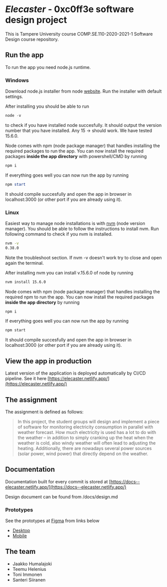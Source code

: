 # _Elecaster_ - 0xc0ff3e software design project

This is Tampere University course COMP.SE.110-2020-2021-1 Software Design course repository.

## Run the app

To run the app you need node.js runtime.

### Windows

Download node.js installer from node [website](https://nodejs.org/en/). Run the installer with default settings.

After installing you should be able to run

```powershell
node -v
```

to check if you have installed node succesfully. It should output the version number that you have installed. Any 15 -> should work. We have tested 15.6.0.

Node comes with npm (node package manager) that handles installing the required packages to run the app. You can now install the required packages **inside the app directory** with powershell/CMD by running

```powershell
npm i
```

If everything goes well you can now run the app by running

```powershell
npm start
```

It should compile succesfully and open the app in browser in localhost:3000 (or other port if you are already using it).

### Linux

Easiest way to manage node installations is with [nvm](https://github.com/nvm-sh/nvm#installing-and-updating) (node version manager). You should be able to follow the instructions to install nvm. Run following command to check if you nvm is installed.

```bash
nvm -v
0.38.0
```

Note the troubleshoot section. If nvm -v doesn't work try to close and open again the terminal.

After installing nvm you can install v.15.6.0 of node by running

```bash
nvm install 15.6.0
```

Node comes with npm (node package manager) that handles installing the required npm to run the app. You can now install the required packages **inside the app directory** by running

```bash
npm i
```

If everything goes well you can now run the app by running

```bash
npm start
```

It should compile succesfully and open the app in browser in localhost:3000 (or other port if you are already using it).

## View the app in production

Latest version of the application is deployed automatically by CI/CD pipeline. See it here [https://elecaster.netlify.app/](https://elecaster.netlify.app/)

## The assignment

The assignment is defined as follows:

> In this project, the student groups will design and implement a piece of software for monitoring electricity consumption in parallel with weather forecast. How much electricity is used has a lot to do with the weather – in addition to simply cranking up the heat when the weather is cold, also windy weather will often lead to adjusting the heating. Additionally, there are nowadays several power sources (solar power, wind power) that directly depend on the weather.

## Documentation

Documentation built for every commit is stored at [https://docs--elecaster.netlify.app/](https://docs--elecaster.netlify.app/)

Design document can be found from /docs/design.md

### Prototypes

See the prototypes at [Figma](https://figma.com) from links below

- [Desktop](https://www.figma.com/proto/hUkQpST2beG7YZ00qm2K2q/Prototype?node-id=57%3A158&scaling=scale-down)
- [Mobile](https://www.figma.com/proto/hUkQpST2beG7YZ00qm2K2q/Prototype?node-id=20%3A933&scaling=scale-down)

## The team

- Jaakko Humalajoki
- Teemu Helenius
- Toni Immonen
- Santeri Siiranen
